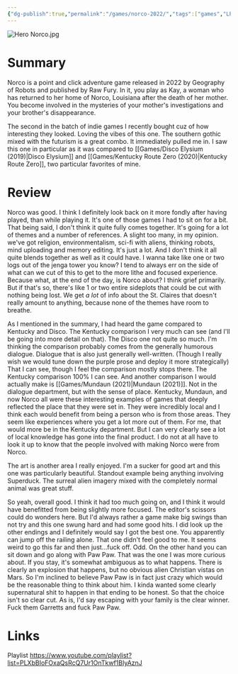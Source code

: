 ```yaml
---
{"dg-publish":true,"permalink":"/games/norco-2022/","tags":["games","LP"],"created":"2024-07-11","updated":"2025-06-03"}
---
```



![Hero Norco.jpg](/img/user/_sys/Attachments/Hero%20Norco.jpg)

# Summary

Norco is a point and click adventure game released in 2022 by Geography of Robots and published by Raw Fury. In it, you play as Kay, a woman who has returned to her home of Norco, Louisiana after the death of her mother. You become involved in the mysteries of your mother's investigations and your brother's disappearance.

The second in the batch of indie games I recently bought cuz of how interesting they looked. Loving the vibes of this one. The southern gothic mixed with the futurism is a great combo. It immediately pulled me in. I saw this one in particular as it was compared to [[Games/Disco Elysium (2019)\|Disco Elysium]] and [[Games/Kentucky Route Zero (2020)\|Kentucky Route Zero]], two particular favorites of mine.

# Review

Norco was good. I think I definitely look back on it more fondly after having played, than while playing it. It's one of those games I had to sit on for a bit. That being said, I don't think it quite fully comes together. It's going for a lot of themes and a number of references. A slight too many, in my opinion. we've got religion, environmentalism, sci-fi with aliens, thinking robots, mind uploading and memory editing. It's just a lot. And I don't think it all quite blends together as well as it could have. I wanna take like one or two logs out of the jenga tower you know? I tend to always err on the side of what can we cut of this to get to the more lithe and focused experience. Because what, at the end of the day, is Norco about? I think grief primarily. But if that's so, there's like 1 or two entire sideplots that could be cut with nothing being lost. We get *a lot* of info about the St. Claires that doesn't really amount to anything, because none of the themes have room to breathe.

As I mentioned in the summary, I had heard the game compared to Kentucky and Disco. The Kentucky comparison I very much can see (and I'll be going into more detail on that). The Disco one not quite so much. I'm thinking the comparison probably comes from the generally humorous dialogue. Dialogue that is also just generally well-written. (Though I really wish we would tune down the purple prose and deploy it more strategically) That I can see, though I feel the comparison mostly stops there. The Kentucky comparison 100% I can see. And another comparison I would actually make is [[Games/Mundaun (2021)\|Mundaun (2021)]]. Not in the dialogue department, but with the sense of place. Kentucky, Mundaun, and now Norco all were these interesting examples of games that deeply reflected the place that they were set in. They were incredibly local and I think each would benefit from being a person who is from those areas. They seem like experiences where you get a lot more out of them. For me, that would more be in the Kentucky department. But I can very clearly see a lot of local knowledge has gone into the final product. I do not at all have to look it up to know that the people involved with making Norco were from Norco.

The art is another area I really enjoyed. I'm a sucker for good art and this one was particularly beautiful. Standout example being anything involving Superduck. The surreal alien imagery mixed with the completely normal animal was great stuff.

So yeah, overall good. I think it had too much going on, and I think it would have benefitted from being slightly more focused. The editor's scissors could do wonders here. But I'd always rather a game make big swings than not try and this one swung hard and had some good hits. I did look up the other endings and I definitely would say I got the best one. You apparently can jump off the railing alone. That one didn't feel good to me. It seems weird to go this far and then just...fuck off. Odd. On the other hand you can sit down and go along with Paw Paw. That was the one I was more curious about. If you stay, it's somewhat ambiguous as to what happens. There is clearly an explosion that happens, but no obvious alien Christian vistas on Mars. So I'm inclined to believe Paw Paw is in fact just crazy which would be the reasonable thing to think about him. I kinda wanted some clearly supernatural shit to happen in that ending to be honest. So that the choice isn't so clear cut. As is, I'd say escaping with your family is the clear winner. Fuck them Garretts and fuck Paw Paw.

# Links

Playlist https://www.youtube.com/playlist?list=PLXbBIoFOxaQsRcQ7Ur1OnTkwf1BIyAznJ
